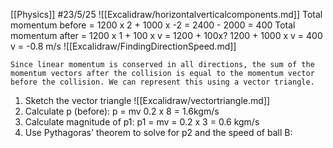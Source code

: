 [[Physics]]
#23/5/25 
![[Excalidraw/horizontalverticalcomponents.md]]
Total momentum before = 1200 x 2 + 1000 x -2 = 2400 - 2000 = 400
Total momentum after = 1200 x 1 + 100 x v = 1200 + 100x?
1200 + 1000 x v = 400
v = -0.8 m/s
![[Excalidraw/FindingDirectionSpeed.md]]

`Since linear momentum is conserved in all directions, the sum of the momentum vectors after the collision is equal to the momentum vector before the collision. We can represent this using a vector triangle.`



1) Sketch the vector triangle
	![[Excalidraw/vectortriangle.md]]
2) Calculate p (before):
	p = mv 0.2 x 8 = 1.6kgm/s
3) Calculate magnitude of p1:
	p1 = mv = 0.2 x 3 = 0.6 kgm/s
4) Use Pythagoras' theorem to solve for p2 and the speed of ball B:
	